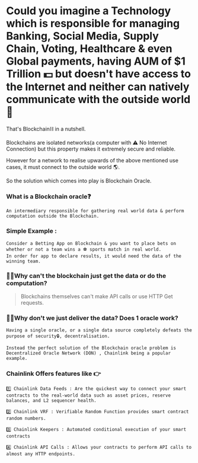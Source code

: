 # Could you imagine a Technology which is responsible for managing Banking, Social Media, Supply Chain, Voting, Healthcare & even Global payments, having AUM of $1 Trillion 💵 but doesn't have access to the Internet and neither can natively communicate with the outside world 🤨


That's Blockchain⛓ in a nutshell.

Blockchains are isolated networks(a computer with ⚠️ No Internet Connection) but this property makes it extremely secure and reliable.

However for a network to realise upwards of the above mentioned use cases, it must connect to the outside world 🌎.

So the solution which comes into play is Blockchain Oracle.

### What is a Blockchain oracle❓
```
An intermediary responsible for gathering real world data & perform computation outside the Blockchain.
```
### Simple Example :
```
Consider a Betting App on Blockchain & you want to place bets on whether or not a team wins a ⚽️ sports match in real world. 
In order for app to declare results, it would need the data of the winning team.
```

### 🙋‍♂️Why can't the blockchain just get the data or do the computation?

> Blockchains themselves can't make API calls or use HTTP Get requests.

### 🙋‍♂️Why don't we just deliver the data? Does 1 oracle work?
```
Having a single oracle, or a single data source completely defeats the purpose of security🔒, decentralisation.

Instead the perfect solution of the Blockchain oracle problem is Decentralized Oracle Network (DON) , Chainlink being a popular example.
```
### Chainlink Offers features like 👉
```
1️⃣ Chainlink Data Feeds : Are the quickest way to connect your smart contracts to the real-world data such as asset prices, reserve balances, and L2 sequencer health.

2️⃣ Chainlink VRF : Verifiable Random Function provides smart contract random numbers.

3️⃣ Chainlink Keepers : Automated conditional execution of your smart contracts 

4️⃣ Chainlink API Calls : Allows your contracts to perform API calls to almost any HTTP endpoints.
```
